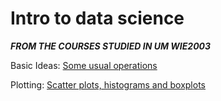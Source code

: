 # Intro to data science
***FROM THE COURSES STUDIED IN UM WIE2003***

Basic Ideas: <a href="https://rpubs.com/ZHANGXIAO/613675">Some usual operations</a>



Plotting: <a href="https://rpubs.com/ZHANGXIAO/625462">Scatter plots, histograms and boxplots</a>


